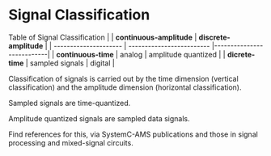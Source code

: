 #	Signal Classification



Table of Signal Classification
|						| **continuous-amplitude**	| **discrete-amplitude**	|
| ---------------------	| -------------------------	|---------------------------|
| **continuous-time**	| analog					| amplitude quantized		|
| **dicrete-time**		| sampled signals			| digital					|




Classification of signals is carried out by the time dimension (vertical classification) and the amplitude dimension (horizontal classification).

Sampled signals are time-quantized.

Amplitude quantized signals are sampled data signals.


Find references for this, via SystemC-AMS publications and those in signal processing and mixed-signal circuits.